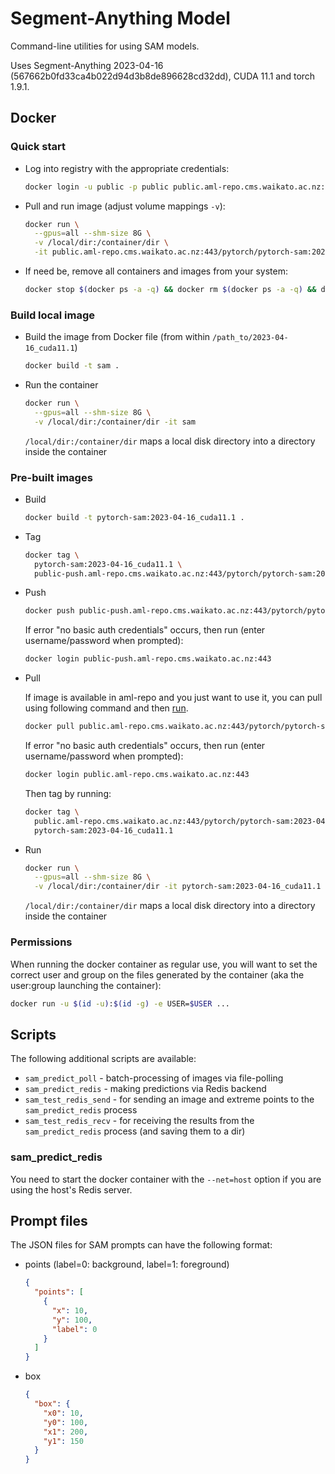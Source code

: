 # Segment-Anything Model

Command-line utilities for using SAM models. 

Uses Segment-Anything 2023-04-16 (567662b0fd33ca4b022d94d3b8de896628cd32dd), CUDA 11.1 and torch 1.9.1.


## Docker

### Quick start

* Log into registry with the appropriate credentials:

  ```bash
  docker login -u public -p public public.aml-repo.cms.waikato.ac.nz:443 
  ```

* Pull and run image (adjust volume mappings `-v`):

  ```bash
  docker run \
    --gpus=all --shm-size 8G \
    -v /local/dir:/container/dir \
    -it public.aml-repo.cms.waikato.ac.nz:443/pytorch/pytorch-sam:2023-04-16_cuda11.1
  ```

* If need be, remove all containers and images from your system:

  ```bash
  docker stop $(docker ps -a -q) && docker rm $(docker ps -a -q) && docker system prune -a
  ```

### Build local image

* Build the image from Docker file (from within `/path_to/2023-04-16_cuda11.1`)

  ```bash
  docker build -t sam .
  ```
  
* Run the container

  ```bash
  docker run \
    --gpus=all --shm-size 8G \
    -v /local/dir:/container/dir -it sam
  ```
  `/local/dir:/container/dir` maps a local disk directory into a directory inside the container

### Pre-built images

* Build

  ```bash
  docker build -t pytorch-sam:2023-04-16_cuda11.1 .
  ```
  
* Tag

  ```bash
  docker tag \
    pytorch-sam:2023-04-16_cuda11.1 \
    public-push.aml-repo.cms.waikato.ac.nz:443/pytorch/pytorch-sam:2023-04-16_cuda11.1
  ```
  
* Push

  ```bash
  docker push public-push.aml-repo.cms.waikato.ac.nz:443/pytorch/pytorch-sam:2023-04-16_cuda11.1
  ```
  If error "no basic auth credentials" occurs, then run (enter username/password when prompted):
  
  ```bash
  docker login public-push.aml-repo.cms.waikato.ac.nz:443
  ```
  
* Pull

  If image is available in aml-repo and you just want to use it, you can pull using following command and then [run](#run).

  ```bash
  docker pull public.aml-repo.cms.waikato.ac.nz:443/pytorch/pytorch-sam:2023-04-16_cuda11.1
  ```
  If error "no basic auth credentials" occurs, then run (enter username/password when prompted):
  
  ```bash
  docker login public.aml-repo.cms.waikato.ac.nz:443
  ```
  Then tag by running:
  
  ```bash
  docker tag \
    public.aml-repo.cms.waikato.ac.nz:443/pytorch/pytorch-sam:2023-04-16_cuda11.1 \
    pytorch-sam:2023-04-16_cuda11.1
  ```
  
* <a name="run">Run</a>

  ```bash
  docker run \
    --gpus=all --shm-size 8G \
    -v /local/dir:/container/dir -it pytorch-sam:2023-04-16_cuda11.1
  ```
  `/local/dir:/container/dir` maps a local disk directory into a directory inside the container


### Permissions

When running the docker container as regular use, you will want to set the correct
user and group on the files generated by the container (aka the user:group launching
the container):

```bash
docker run -u $(id -u):$(id -g) -e USER=$USER ...
```


## Scripts

The following additional scripts are available:

* `sam_predict_poll` - batch-processing of images via file-polling
* `sam_predict_redis` - making predictions via Redis backend
* `sam_test_redis_send` - for sending an image and extreme points to the `sam_predict_redis` process 
* `sam_test_redis_recv` - for receiving the results from the `sam_predict_redis` process (and saving them to a dir) 


### sam_predict_redis
 
You need to start the docker container with the `--net=host` option if you are using the host's Redis server.


## Prompt files

The JSON files for SAM prompts can have the following format:

* points (label=0: background, label=1: foreground)

  ```json
  {
    "points": [
      {
        "x": 10,
        "y": 100,
        "label": 0
      }    
    ]  
  }
  ```
  
* box

  ```json
  {
    "box": {
      "x0": 10,
      "y0": 100,
      "x1": 200,
      "y1": 150
    }  
  }
  ```
  